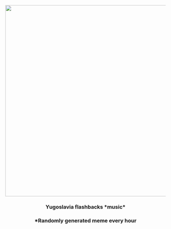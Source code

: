 <p align="center">
        <img src="https://i.redd.it/yxiyopwb9ko91.jpg" width="600" height="600">
        </p>
        <h3 align="center">Yugoslavia flashbacks *music*</h3>
        <h3 align="center">*Randomly generated meme every hour</h3>
    